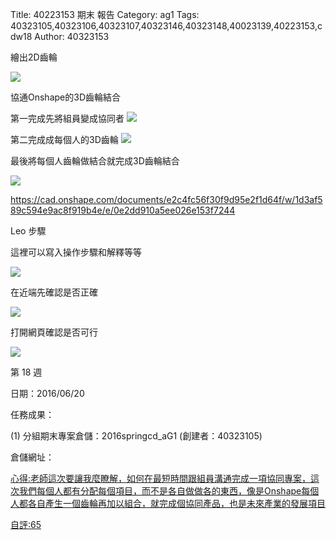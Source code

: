 Title: 40223153   期末  報告
Category: ag1
Tags: 40323105,40323106,40323107,40323146,40323148,40023139,40223153,cdw18
Author: 40323153

繪出2D齒輪

<img src="http://i.imgur.com/s543iKI.png">

協通Onshape的3D齒輪結合

第一完成先將組員變成協同者
<img src="http://i.imgur.com/SmWDJZF.png">

第二完成成每個人的3D齒輪
<img src="http://i.imgur.com/e5jeVBU.png">

最後將每個人齒輪做結合就完成3D齒輪結合

<img src="http://i.imgur.com/TYEW8Bc.png">

<a href="https://cad.onshape.com/documents/e2c4fc56f30f9d95e2f1d64f/w/1d3af589c594e9ac8f919b4e/e/0e2dd910a5ee026e153f7244">https://cad.onshape.com/documents/e2c4fc56f30f9d95e2f1d64f/w/1d3af589c594e9ac8f919b4e/e/0e2dd910a5ee026e153f7244</a>

Leo 步驟

這裡可以寫入操作步驟和解釋等等

<img src="http://i.imgur.com/U9Y9udb.png">

在近端先確認是否正確

<img src="http://i.imgur.com/2HIj0tJ.png">

打開網頁確認是否可行

<img src="http://i.imgur.com/l5j1x6v.png">



第 18 週

日期：2016/06/20

任務成果：


(1) 分組期末專案倉儲：2016springcd_aG1 (創建者：40323105)


倉儲網址： <a href="https://github.com/40323105/2016springcd_aG1">



心得:老師這次要讓我麼瞭解，如何在最短時間跟組員溝通完成一項協同專案，這次我們每個人都有分配每個項目，而不是各自做做各的東西，像是Onshape每個人都各自產生一個齒輪再加以組合，就完成個協同產品，也是未來產業的發展項目

自評:65